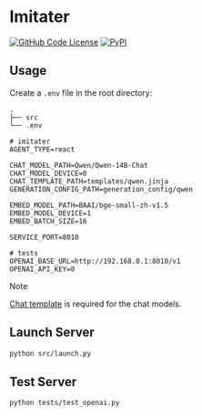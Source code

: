 # Imitater

[![GitHub Code License](https://img.shields.io/github/license/the-seeds/imitater)](LICENSE)
[![PyPI](https://img.shields.io/pypi/v/imitater)](https://pypi.org/project/imitater/)

## Usage

Create a `.env` file in the root directory:

```
.
├── src
└── .env
```

```
# imitater
AGENT_TYPE=react

CHAT_MODEL_PATH=Qwen/Qwen-14B-Chat
CHAT_MODEL_DEVICE=0
CHAT_TEMPLATE_PATH=templates/qwen.jinja
GENERATION_CONFIG_PATH=generation_config/qwen

EMBED_MODEL_PATH=BAAI/bge-small-zh-v1.5
EMBED_MODEL_DEVICE=1
EMBED_BATCH_SIZE=16

SERVICE_PORT=8010

# tests
OPENAI_BASE_URL=http://192.168.0.1:8010/v1
OPENAI_API_KEY=0
```

> [!NOTE]
> [Chat template](https://huggingface.co/docs/transformers/chat_templating) is required for the chat models.

## Launch Server

```bash
python src/launch.py
```

## Test Server

```bash
python tests/test_openai.py
```
